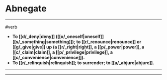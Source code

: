 # Abnegate
---
#verb
- **To [[d/_deny|deny]] ([[o/_oneself|oneself]] [[s/_something|something]]); to [[r/_renounce|renounce]] or [[g/_give|give]] up (a [[r/_right|right]], a [[p/_power|power]], a [[c/_claim|claim]], a [[p/_privilege|privilege]], a [[c/_convenience|convenience]]).**
- **To [[r/_relinquish|relinquish]]; to surrender; to [[a/_abjure|abjure]].**
---
---
